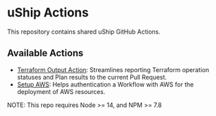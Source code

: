 # uShip Actions

This repository contains shared uShip GitHub Actions.

## Available Actions

* [Terraform Output Action](terraform-output/README.md): Streamlines reporting Terraform operation statuses and Plan results to the current Pull Request.
* [Setup AWS](setup-aws/README.md): Helps authentication a Workflow with AWS for the deployment of AWS resources.

NOTE: This repo requires Node >= 14, and NPM >= 7.8
